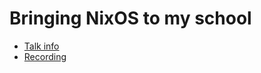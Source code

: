 # Bringing NixOS to my school

* [Talk info]()
* [Recording](https://www.youtube.com/watch?v=aX_XUfqboG4)

